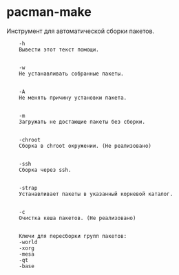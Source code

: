 # pacman-make
Инструмент для автоматической сборки пакетов.

		-h
		Вывести этот текст помощи.


		-w
		Не устанавливать собранные пакеты.


		-A
		Не менять причину установки пакета.


		-m
		Загружать не достающие пакеты без сборки.


		-chroot
		Сборка в chroot окружении. (Не реализовано)


		-ssh
		Сборка через ssh.


		-strap
		Устанавливает пакеты в указанный корневой каталог.


		-с
		Очистка кеша пакетов. (Не реализовано)


		Ключи для пересборки групп пакетов:
		-world
		-xorg
		-mesa
		-qt
		-base
